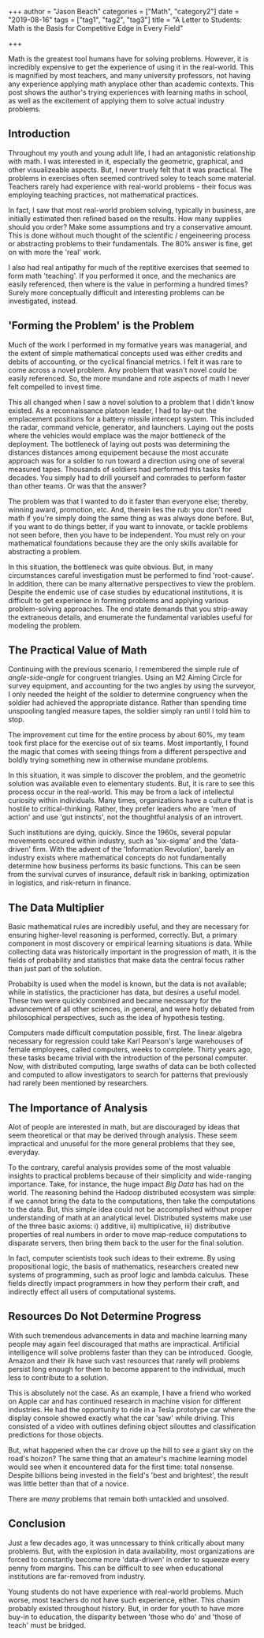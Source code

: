 +++
author = "Jason Beach"
categories = ["Math", "category2"]
date = "2019-08-16"
tags = ["tag1", "tag2", "tag3"]
title = "A Letter to Students: Math is the Basis for Competitive Edge in Every Field"

+++


Math is the greatest tool humans have for solving problems.  However, it is incredibly expensive to get the experience of using it in the real-world.  This is magnified by most teachers, and many university professors, not having any experience applying math anyplace other than academic contexts.  This post shows the author's trying experiences with learning maths in school, as well as the excitement of applying them to solve actual industry problems.

## Introduction

Throughout my youth and young adult life, I had an antagonistic relationship with math.  I was interested in it, especially the geometric, graphical, and other visualizeable aspects.  But, I never truely felt that it was practical.  The problems in exercises often seemed contrived soley to teach some material.  Teachers rarely had experience with real-world problems - their focus was employing teaching practices, not mathematical practices.

In fact, I saw that most real-world problem solving, typically in business, are initially estimated then refined based on the results.  How many supplies should you order?  Make some assumptions and try a conservative amount.  This is done without much thought of the scientific / engeineering process or abstracting problems to their fundamentals.  The 80% answer is fine, get on with more the 'real' work.  

I also had real antipathy for much of the reptitive exercises that seemed to form math 'teaching'.  If you performed it once, and the mechanics are easily referenced, then where is the value in performing a hundred times?  Surely more conceptually difficult and interesting problems can be investigated, instead.

## 'Forming the Problem' is the Problem

Much of the work I performed in my formative years was managerial, and the extent of simple mathematical concepts used was either credits and debits of accounting, or the cyclical financial metrics.  I felt it was rare to come across a novel problem.  Any problem that wasn't novel could be easily referenced.  So, the more mundane and rote aspects of math I never felt compelled to invest time.

This all changed when I saw a novel solution to a problem that I didn't know existed.  As a reconnaissance platoon leader, I had to lay-out the emplacement positions for a battery missile intercept system.  This included the radar, command vehicle, generator, and launchers.  Laying out the posts where the vehicles would emplace was the major bottleneck of the deployment.  The bottleneck of laying out posts was determining the distances distances among equipement because the most accurate approach was for a soldier to run toward a direction using one of several measured tapes.  Thousands of soldiers had performed this tasks for decades.  You simply had to drill yourself and comrades to perform faster than other teams.  Or was that the answer?

The problem was that I wanted to do it faster than everyone else; thereby, winning award, promotion, etc.  And, therein lies the rub: you don't need math if you're simply doing the same thing as was always done before.  But, if you want to do things better, if you want to innovate, or tackle problems not seen before, then you have to be independent.  You must rely on your mathematical foundations because they are the only skills available for abstracting a problem.

In this situation, the bottleneck was quite obvious.  But, in many circumstances careful investigation must be performed to find 'root-cause'.  In addition, there can be many alternative perspectives to view the problem.  Despite the endemic use of case studies by educational institutions, it is difficult to get experience in forming problems and applying various problem-solving approaches.  The end state demands that you strip-away the extraneous details, and enumerate the fundamental variables useful for modeling the problem.

## The Practical Value of Math

Continuing with the previous scenario, I remembered the simple rule of _angle-side-angle_ for congruent triangles.  Using an M2 Aiming Circle for survey equipment, and accounting for the two angles by using the surveyor, I only needed the height of the soldier to determine congruency when the soldier had achieved the appropriate distance.  Rather than spending time unspooling tangled measure tapes, the soldier simply ran until I told him to stop.  

The improvement cut time for the entire process by about 60%, my team took first place for the exercise out of six teams.  Most importantly, I found the magic that comes with seeing things from a different perspective and boldly trying something new in otherwise mundane problems.

In this situation, it was simple to discover the problem, and the geometric solution was available even to elementary students.  But, it is rare to see this process occur in the real-world.  This may be from a lack of intellectul curiosity within individuals.  Many times, organizations have a culture that is hostile to critical-thinking.  Rather, they prefer leaders who are 'men of action' and use 'gut instincts', not the thoughtful analysis of an introvert.

Such institutions are dying, quickly.  Since the 1960s, several popular movements occured within industry, such as 'six-sigma' and the 'data-driven' firm.  With the advent of the 'Information Revolution', barely an industry exists where mathematical concepts do not fundamentally determine how business performs its basic functions.  This can be seen from the survival curves of insurance, default risk in banking, optimization in logistics, and  risk-return in finance.

## The Data Multiplier 

Basic mathematical rules are incredibly useful, and they are necessary for ensuring higher-level reasoning is performed, correctly.  But, a primary component in most discovery or empirical learning situations is data.  While collecting data was historically important in the progression of math, it is the fields of probability and statistics that make data the central focus rather than just part of the solution.  

Probabilty is used when the model is known, but the data is not available; while in statistics, the practicioner has data, but desires a useful model.  These two were quickly combined and became necessary for the advancement of all other sciences, in general, and were hotly debated from philosophical perspectives, such as the idea of hypothesis testing.

Computers made difficult computation possible, first.  The linear algebra necessary for regression could take Karl Pearson's large warehouses of female employees, called computers, weeks to complete.  Thirty years ago, these tasks became trivial with the introduction of the personal computer.  Now, with distributed computing, large swaths of data can be both collected and computed to allow investigators to search for patterns that previously had rarely been mentioned by researchers.

## The Importance of Analysis

Alot of people are interested in math, but are discouraged by ideas that seem theoretical or that may be derived through analysis.  These seem impractical and unuseful for the more general problems that they see, everyday.

To the contrary, careful analysis provides some of the most valuable insights to practical problems because of their simplicity and wide-ranging importance.  Take, for instance, the huge impact _Big Data_ has had on the world.  The reasoning behind the Hadoop distributed ecosystem was simple: if we cannot bring the data to the computations, then take the computations to the data.  But, this simple idea could not be accomplished without proper understanding of math at an analytical level.  Distributed systems make use of the three basic axioms: i) additive, ii) multiplicative, iii) distributive properties of real numbers in order to move map-reduce computations to disparate servers, then bring them back to the user for the final solution.  

In fact, computer scientists took such ideas to their extreme.  By using propositional logic, the basis of mathematics, researchers created new systems of programming, such as proof logic and lambda calculus.  These fields directly impact programmers in how they perform their craft, and indirectly effect all users of computational systems.

## Resources Do Not Determine Progress

With such tremendous advancements in data and machine learning many people may again feel discouraged that maths are impractical.  Artificial intelligence will solve problems faster than they can be introduced.  Google, Amazon and their ilk have such vast resources that rarely will problems persist long enough for them to become apparent to the individual, much less to contribute to a solution.

This is absolutely not the case.  As an example, I have a friend who worked on Apple car and has continued research in machine vision for different industries.  He had the opportunity to ride in a Tesla prototype car where the display console showed exactly what the car 'saw' while driving.  This consisted of a video with outlines defining object silouttes and classification predictions for those objects.

But, what happened when the car drove up the hill to see a giant sky on the road's hoizon?  The same thing that an amateur's machine learning model would see when it encountered data for the first time: total nonsense.  Despite billions being invested in the field's 'best and brightest', the result was little better than that of a novice.

There are _many_ problems that remain both untackled and unsolved.

## Conclusion

Just a few decades ago, it was unncessary to think critically about many problems.  But, with the explosion in data availability, most organizations are forced to constantly become more 'data-driven' in order to squeeze every penny from margins.  This can be difficult to see when educational institutions are far-removed from industry.

Young students do not have experience with real-world problems.  Much worse, most teachers do not have such experience, either.  This chasim probably existed throughout history.  But, in order for youth to have more buy-in to education, the disparity between 'those who do' and 'those of teach' must be bridged.
